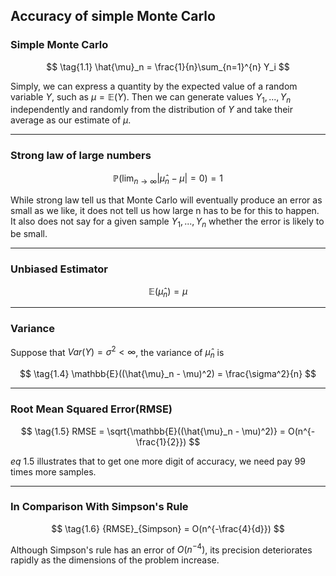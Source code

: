 ## Accuracy of simple Monte Carlo

### Simple Monte Carlo

$$
\tag{1.1} 
\hat{\mu}_n = \frac{1}{n}\sum_{n=1}^{n} Y_i
$$

Simply, we can express a quantity by the expected value of a random variable $Y$, such as $\mu = \mathbb{E}(Y)$. Then we can generate values $Y_1,...,Y_n$ independently and randomly from the distribution of $Y$ and take their average as our estimate of $\mu$.

---

### Strong law of large numbers

$$
\tag{1.2}
\mathbb{P}(\lim_{n\to\infty} |\hat{\mu}_n-\mu| = 0) = 1
$$

While strong law tell us that Monte Carlo will eventually produce an error as small as we like, it does not tell us how large n has to be for this to happen. It also does not say for a given sample $Y_1, ..., Y_n$ whether the error is likely to be small.

---

### Unbiased Estimator

$$
\tag{1.3}
\mathbb{E}(\hat{\mu}_n) = \mu
$$

---

### Variance

Suppose that $Var(Y) = \sigma^2 < \infty$, the variance of $\hat{\mu}_n$ is

$$
\tag{1.4}
\mathbb{E}((\hat{\mu}_n - \mu)^2) = \frac{\sigma^2}{n}
$$

---

### Root Mean Squared Error(RMSE)

$$
\tag{1.5}
RMSE = \sqrt{\mathbb{E}((\hat{\mu}_n - \mu)^2)} = O(n^{-\frac{1}{2}})
$$

$eq~1.5$ illustrates that to get one more digit of accuracy, we need pay 99 times more samples.

---

### In Comparison With Simpson's Rule

$$
\tag{1.6}
{RMSE}_{Simpson} = O(n^{-\frac{4}{d}})
$$

Although Simpson's rule has an error of $O(n^{-4})$, its precision deteriorates rapidly as the dimensions of the problem increase.